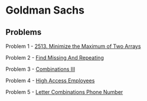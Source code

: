 # Goldman Sachs
## Problems

Problem 1 - [2513. Minimize the Maximum of Two Arrays](https://leetcode.com/problems/minimize-the-maximum-of-two-arrays/description/)

Problem 2 - [Find Missing And Repeating](https://practice.geeksforgeeks.org/problems/find-missing-and-repeating2512/1)

Problem 3 - [Combinations III ](https://leetcode.com/problems/combination-sum-iii/)

Problem 4 - [High Access Employees](https://leetcode.com/problems/high-access-employees/)

Problem 5 - [Letter Combinations Phone Number](https://leetcode.com/problems/letter-combinations-of-a-phone-number/)
